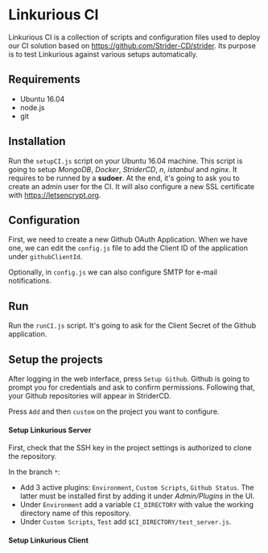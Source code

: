 # Linkurious CI

Linkurious CI is a collection of scripts and configuration files used to deploy our CI solution based on https://github.com/Strider-CD/strider.
Its purpose is to test Linkurious against various setups automatically.

## Requirements

- Ubuntu 16.04
- node.js
- git

## Installation

Run the `setupCI.js` script on your Ubuntu 16.04 machine. This script is going to setup *MongoDB*, *Docker*, *StriderCD*, *n*, *istanbul* and *nginx*.
It requires to be runned by a **sudoer**. At the end, it's going to ask you to create an admin user for the CI. It will also configure a new SSL certificate with https://letsencrypt.org.

## Configuration

First, we need to create a new Github OAuth Application.
When we have one, we can edit the `config.js` file to add the Client ID of the application under `githubClientId`.

Optionally, in `config.js` we can also configure SMTP for e-mail notifications.

## Run

Run the `runCI.js` script. It's going to ask for the Client Secret of the Github application.

## Setup the projects

After logging in the web interface, press `Setup Github`. Github is going to prompt you for credentials and ask to confirm permissions.
Following that, your Github repositories will appear in StriderCD.

Press `Add` and then `custom` on the project you want to configure.

#### Setup Linkurious Server

First, check that the SSH key in the project settings is authorized to clone the repository.

In the branch `*`:
 - Add 3 active plugins: `Environment`, `Custom Scripts`, `Github Status`. The latter must be installed first by adding it under *Admin/Plugins* in the UI.
 - Under `Environment` add a variable `CI_DIRECTORY` with value the working directory name of this repository.
 - Under `Custom Scripts`, `Test` add `$CI_DIRECTORY/test_server.js`.

#### Setup Linkurious Client
